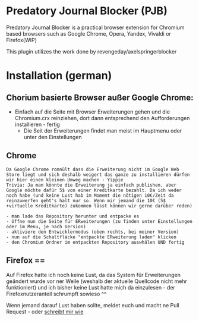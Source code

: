 # Predatory Journal Blocker (PJB)
Predatory Journal Blocker is a practical browser extension for Chromium based browsers such as Google Chrome, Opera, Yandex, Vivaldi or Firefox(WIP)

This plugin utilizes the work done by revengeday/axelspringerblocker


# Installation (german) 

## Chorium basierte Browser außer Google Chrome: 

  - Einfach auf die Seite mit Browser Erweiterungen gehen und die Chromium.crx reinziehen, dort dann entsprechend den Aufforderungen installieren - fertig
    - Die Seit der Erweiterungen findet man meist im Hauptmenu oder unter den Einstellungen
    
    
## Chrome
   
    Da Google Chrome romnült dass die Erweiterung nicht im Google Web Store liegt und sich deshalb weigert das ganze zu installieren dürfen wir hier einen kleinen Umweg machen - Yippie
    Trivia: Ja man könnte die Erweiterung ja einfach publishen, aber Google möchte dafür 5$ von einer Kreditkarte bezahlt. Da ich weder noch habe (und keine Lust hab im Momemt die nötigen 10€/Zeit da reinzuwerfen geht's halt nur so. Wenn mir jemand die 10€ (5$ +virtuelle Kreditkarte) zukommen lässt können wir gerne darüber reden)
    
    - man lade das Repository herunter und entpacke es
    - öffne nun die Seite für ERweiterungen (zu finden unter Einstellungen oder im Menu, je nach Version)
    - aktiviere den Entwicklermodus (oben rechts, bei meiner Version)
    - nun auf die Schaltfläcke "entpackte ERweiterung laden" klicken
    - den Chromium Ordner im entpackten Repository auswhälen UND fertig
    
    
    
## Firefox ==

Auf Firefox hatte ich noch keine Lust, da das System für Erweiterungen geändert wurde vor ner Weile (weshalb der aktuelle Quellcode nicht mehr funktioniert) und ich bisher keine Lust hatte mich da einzulesen - der Firefoxnutzeranteil schrumpft sowieso ^^

Wenn jemand darauf Lust haben sollte, meldet euch und macht ne Pull Request - oder [schreibt mir wie](mailto:pjb@maxap.eu)


    
